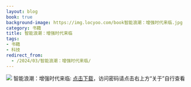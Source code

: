 ```yaml
---
layout: blog
book: true
background-image: https://img.locyoo.com/book智能浪潮：增强时代来临.jpg
category: 书籍
title: 智能浪潮：增强时代来临
tags:
- 书籍
- 科技
redirect_from:
  - /2024/03/智能浪潮：增强时代来临/
---
```

![](https://img.locyoo.com/book智能浪潮：增强时代来临.jpg)
智能浪潮：增强时代来临: <a name = "ref1" href="https://url18.ctfile.com/f/50983618-1363199210-cf27f8?p=3619">点击下载</a>，访问密码请点击右上方“关于”自行查看